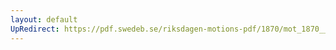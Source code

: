 ```yaml
---
layout: default
UpRedirect: https://pdf.swedeb.se/riksdagen-motions-pdf/1870/mot_1870__ak__00089.pdf
---
```

